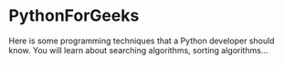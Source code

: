 # PythonForGeeks
Here is some programming techniques that a Python developer should know.
You will learn about searching algorithms, sorting algorithms...
